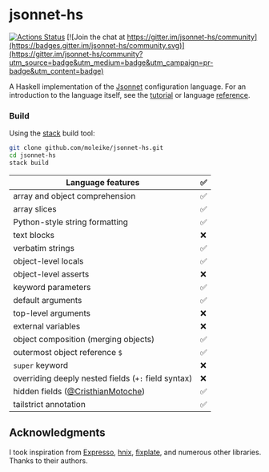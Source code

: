 # jsonnet-hs

[![Actions Status](https://github.com/moleike/jsonnet-hs/workflows/build/badge.svg)](https://github.com/moleike/jsonnet-hs/actions) [![Join the chat at https://gitter.im/jsonnet-hs/community](https://badges.gitter.im/jsonnet-hs/community.svg)](https://gitter.im/jsonnet-hs/community?utm_source=badge&utm_medium=badge&utm_campaign=pr-badge&utm_content=badge)

A Haskell implementation of the [Jsonnet][jsonnet] configuration language. 
For an introduction to the language itself, see the [tutorial][tutorial] or language [reference][reference].

[jsonnet]: https://jsonnet.org/
[tutorial]: https://jsonnet.org/learning/tutorial.html
[reference]: https://jsonnet.org/ref/language.html

### Build

Using the [stack][stack] build tool:

```bash
git clone github.com/moleike/jsonnet-hs.git
cd jsonnet-hs
stack build
```
[stack]: https://docs.haskellstack.org/en/stable/README

| Language features                                                        | ✅ |
|--------------------------------------------------------------------------|---|
| array and object comprehension                                           | ✅ |
| array slices                                                             | ✅ |
| Python-style string formatting                                           | ✅ |
| text blocks                                                              | ❌ |
| verbatim strings                                                         | ✅ |
| object-level locals                                                      | ✅ |
| object-level asserts                                                     | ❌ |
| keyword parameters                                                       | ✅ |
| default arguments                                                        | ✅ |
| top-level arguments                                                      | ❌ |
| external variables                                                       | ❌ |
| object composition (merging objects)                                     | ✅ |
| outermost object reference `$`                                           | ✅ |
| `super` keyword                                                          | ❌ |
| overriding deeply nested fields (`+:` field syntax)                      | ❌ |
| hidden fields ([@CristhianMotoche](https://github.com/CristhianMotoche)) | ✅ |
| tailstrict annotation                                                    | ✅ |

[//]: # "Implementation overview"


## Acknowledgments
I took inspiration from [Expresso][Expresso], [hnix][hnix], [fixplate][fixplate], and numerous other libraries. Thanks to their authors.

[Expresso]: https://github.com/willtim/Expresso
[hnix]: https://github.com/haskell-nix/hnix
[fixplate]: https://hackage.haskell.org/package/fixplate
